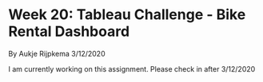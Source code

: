# Week 20: Tableau Challenge - Bike Rental Dashboard
By Aukje Rijpkema 3/12/2020

I am currently working on this assignment. 
Please check in after 3/12/2020